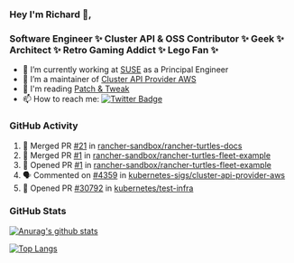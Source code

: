 ### Hey I'm Richard 👋, 

<h3 align="left">Software Engineer ✨ Cluster API & OSS Contributor ✨ Geek ✨ Architect ✨ Retro Gaming Addict ✨ Lego Fan ✨</h3>

- 🔭 I’m currently working at [SUSE](https://www.suse.com/) as a Principal Engineer
- 👯 I’m a maintainer of [Cluster API Provider AWS](https://github.com/kubernetes-sigs/cluster-api-provider-aws)
- 💬 I'm reading [Patch & Tweak](https://bjooks.com/products/patch-tweak-exploring-modular-synthesis)
- 📫 How to reach me: [![Twitter Badge](https://img.shields.io/badge/-@fruit_case-00acee?style=flat&logo=Twitter&logoColor=white)](https://twitter.com/intent/follow?screen_name=fruit_case "Follow on Twitter")

### GitHub Activity 

<!--START_SECTION:activity-->
1. 🎉 Merged PR [#21](https://github.com/rancher-sandbox/rancher-turtles-docs/pull/21) in [rancher-sandbox/rancher-turtles-docs](https://github.com/rancher-sandbox/rancher-turtles-docs)
2. 🎉 Merged PR [#1](https://github.com/rancher-sandbox/rancher-turtles-fleet-example/pull/1) in [rancher-sandbox/rancher-turtles-fleet-example](https://github.com/rancher-sandbox/rancher-turtles-fleet-example)
3. 💪 Opened PR [#1](https://github.com/rancher-sandbox/rancher-turtles-fleet-example/pull/1) in [rancher-sandbox/rancher-turtles-fleet-example](https://github.com/rancher-sandbox/rancher-turtles-fleet-example)
4. 🗣 Commented on [#4359](https://github.com/kubernetes-sigs/cluster-api-provider-aws/pull/4359#issuecomment-1730347706) in [kubernetes-sigs/cluster-api-provider-aws](https://github.com/kubernetes-sigs/cluster-api-provider-aws)
5. 💪 Opened PR [#30792](https://github.com/kubernetes/test-infra/pull/30792) in [kubernetes/test-infra](https://github.com/kubernetes/test-infra)
<!--END_SECTION:activity-->

### GitHub Stats

[![Anurag's github stats](https://github-readme-stats.vercel.app/api?username=richardcase&count_private=true&show_icons=true)](https://github.com/anuraghazra/github-readme-stats)

[![Top Langs](https://github-readme-stats.vercel.app/api/top-langs/?username=richardcase&hide=html&layout=compact)](https://github.com/anuraghazra/github-readme-stats)
